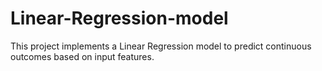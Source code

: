 # Linear-Regression-model
This project implements a Linear Regression model to predict continuous outcomes based on input features.
